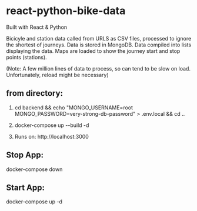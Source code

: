 # react-python-bike-data

Built with React & Python

Bicicyle and station data called from URLS as CSV files, processed to ignore the shortest of journeys.
Data is stored in MongoDB.
Data compiled into lists displaying the data.
Maps are loaded to show the journey start and stop points (stations).

(Note: A few million lines of data to process, so can tend to be slow on load. Unfortunately, reload might be necessary)

## from directory:
1. cd backend && echo "MONGO_USERNAME=root
MONGO_PASSWORD=very-strong-db-password" > .env.local && cd ..

2. docker-compose up --build -d

3. Runs on: http://localhost:3000

## Stop App:
docker-compose down

## Start App:
docker-compose up -d
